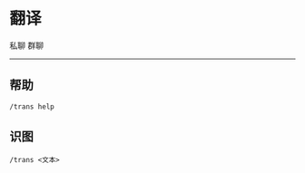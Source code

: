# 翻译 <Badge text="new" />
<span class="span-friend">私聊</span>
<span class="span-group">群聊</span>

---

## 帮助
```
/trans help
```

## 识图
```
/trans <文本>
```